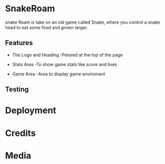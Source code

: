# SnakeRoam
snake Roam is take on an old game  called Snake, where you control a snake head to eat some food and grown larger.

## Features

- The Logo and Heading
 -Fetured at the top of the page 

- Stats Area
 -To show game stats like score and lives

- Game Area 
 -Area to display game enviroment

## Testing

# Deployment

# Credits

# Media
